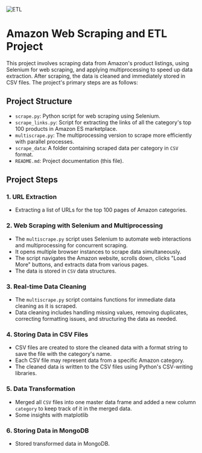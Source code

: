 ![ETL](https://www.infobelpro.com/hs-fs/hubfs/ETL.png?width=840&height=420&name=ETL.png)

# Amazon Web Scraping and ETL Project

This project involves scraping data from Amazon's product listings, using Selenium for web scraping, and applying multiprocessing to speed up data extraction. After scraping, the data is cleaned and immediately stored in CSV files. The project's primary steps are as follows:

## Project Structure

- `scrape.py`: Python script for web scraping using Selenium.
- `scrape_links.py`: Script for extracting the links of all the category's top 100 products in Amazon ES marketplace.
- `multiscrape.py`: The multiprocessing version to scrape more efficiently with parallel processes.
- `scrape_data`: A folder containing scraped data per category in `CSV` format.
- `README.md`: Project documentation (this file).


## Project Steps

### 1. URL Extraction

- Extracting a list of URLs for the top 100 pages of Amazon categories.

### 2. Web Scraping with Selenium and Multiprocessing

- The `multiscrape.py` script uses Selenium to automate web interactions and multiprocessing for concurrent scraping.
- It opens multiple browser instances to scrape data simultaneously.
- The script navigates the Amazon website, scrolls down, clicks "Load More" buttons, and extracts data from various pages.
- The data is stored in `CSV` data structures.

### 3. Real-time Data Cleaning

- The `multiscrape.py` script contains functions for immediate data cleaning as it is scraped.
- Data cleaning includes handling missing values, removing duplicates, correcting formatting issues, and structuring the data as needed.

### 4. Storing Data in CSV Files

- CSV files are created to store the cleaned data with a format string to save the file with the category's name.
- Each CSV file may represent data from a specific Amazon category.
- The cleaned data is written to the CSV files using Python's CSV-writing libraries.

### 5. Data Transformation

- Merged all `CSV` files into one master data frame and added a new column `category` to keep track of it in the merged data.
- Some insights with matplotlib

### 6. Storing Data in MongoDB

- Stored transformed data in MongoDB.
